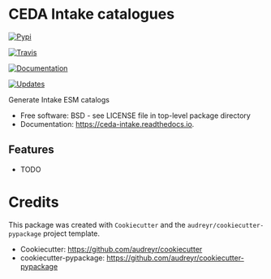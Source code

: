 # CEDA Intake catalogues


[![Pypi](https://img.shields.io/pypi/v/ceda_intake.svg)](https://pypi.python.org/pypi/ceda_intake)

[![Travis](https://img.shields.io/travis/cedadev/ceda_intake.svg)](https://travis-ci.org/cedadev/ceda_intake)

[![Documentation](https://readthedocs.org/projects/ceda-intake/badge/?version=latest)](https://ceda-intake.readthedocs.io/en/latest/?badge=latest)


[![Updates](https://pyup.io/repos/github/cedadev/ceda_intake/shield.svg)](https://pyup.io/repos/github/cedadev/ceda_intake/)



Generate Intake ESM catalogs


* Free software: BSD - see LICENSE file in top-level package directory
* Documentation: https://ceda-intake.readthedocs.io.


## Features

* TODO

# Credits

This package was created with `Cookiecutter` and the `audreyr/cookiecutter-pypackage` project template.

 * Cookiecutter: https://github.com/audreyr/cookiecutter
 * cookiecutter-pypackage: https://github.com/audreyr/cookiecutter-pypackage
